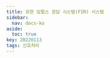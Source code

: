 ```yaml
---
title: 유한 임펄스 응답 시스템(FIR) 시스템
sidebar:
  nav: docs-ko
aside:
  toc: true
key: 20220113
tags: 신호처리
---
```


